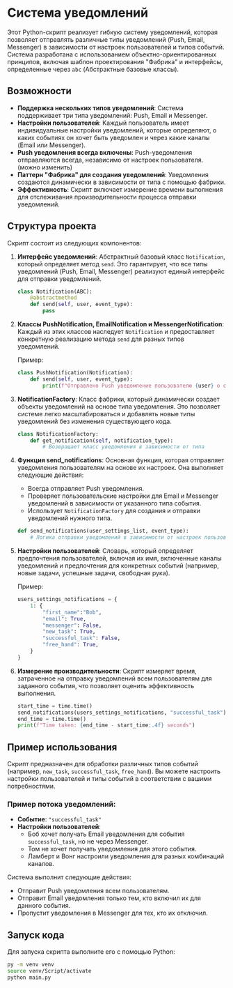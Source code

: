 # Система уведомлений

Этот Python-скрипт реализует гибкую систему уведомлений, которая позволяет отправлять различные типы уведомлений (Push, Email, Messenger) в зависимости от настроек пользователей и типов событий. Система разработана с использованием объектно-ориентированных принципов, включая шаблон проектирования "Фабрика" и интерфейсы, определенные через `abc` (Абстрактные базовые классы).

## Возможности

- **Поддержка нескольких типов уведомлений**: Система поддерживает три типа уведомлений: Push, Email и Messenger.
- **Настройки пользователей**: Каждый пользователь имеет индивидуальные настройки уведомлений, которые определяют, о каких событиях он хочет быть уведомлен и через какие каналы (Email или Messenger).
- **Push уведомления всегда включены**: Push-уведомления отправляются всегда, независимо от настроек пользователя. (можно изменить)
- **Паттерн "Фабрика" для создания уведомлений**: Уведомления создаются динамически в зависимости от типа с помощью фабрики.
- **Эффективность**: Скрипт включает измерение времени выполнения для отслеживания производительности процесса отправки уведомлений.

## Структура проекта

Скрипт состоит из следующих компонентов:

1. **Интерфейс уведомлений**: Абстрактный базовый класс `Notification`, который определяет метод `send`. Это гарантирует, что все типы уведомлений (Push, Email, Messenger) реализуют единый интерфейс для отправки уведомлений.
    ```python
    class Notification(ABC):
        @abstractmethod
        def send(self, user, event_type):
            pass
    ```

2. **Классы PushNotification, EmailNotification и MessengerNotification**: Каждый из этих классов наследует `Notification` и предоставляет конкретную реализацию метода `send` для разных типов уведомлений.

    Пример:
    ```python
    class PushNotification(Notification):
        def send(self, user, event_type):
            print(f"Отправлено Push уведомление пользователю {user} о событии {event_type}")
    ```

3. **NotificationFactory**: Класс фабрики, который динамически создает объекты уведомлений на основе типа уведомления. Это позволяет системе легко масштабироваться и добавлять новые типы уведомлений без изменения существующего кода.
    ```python
    class NotificationFactory:
        def get_notification(self, notification_type):
            # Возвращает класс уведомления в зависимости от типа
    ```

4. **Функция send_notifications**: Основная функция, которая отправляет уведомления пользователям на основе их настроек. Она выполняет следующие действия:
    - Всегда отправляет Push уведомления.
    - Проверяет пользовательские настройки для Email и Messenger уведомлений в зависимости от указанного типа события.
    - Использует `NotificationFactory` для создания и отправки уведомлений нужного типа.

    ```python
    def send_notifications(user_settings_list, event_type):
        # Логика отправки уведомлений в зависимости от настроек пользователей
    ```

5. **Настройки пользователей**: Словарь, который определяет предпочтения пользователей, включая их имя, включенные каналы уведомлений и предпочтения для конкретных событий (например, новые задачи, успешные задачи, свободная рука).

    Пример:
    ```python
    users_settings_notifications = {
        1: {
            "first_name":"Bob",
            "email": True,
            "messenger": False,
            "new_task": True,
            "successful_task": False,
            "free_hand": True,
        }
    }
    ```

6. **Измерение производительности**: Скрипт измеряет время, затраченное на отправку уведомлений всем пользователям для заданного события, что позволяет оценить эффективность выполнения.

    ```python
    start_time = time.time()
    send_notifications(users_settings_notifications, "successful_task")
    end_time = time.time()
    print(f"Time taken: {end_time - start_time:.4f} seconds")
    ```

## Пример использования

Скрипт предназначен для обработки различных типов событий (например, `new_task`, `successful_task`, `free_hand`). Вы можете настроить настройки пользователей и типы событий в соответствии с вашими потребностями.

### Пример потока уведомлений:

- **Событие**: `"successful_task"`
- **Настройки пользователей**: 
    - Боб хочет получать Email уведомления для события `successful_task`, но не через Messenger.
    - Том не хочет получать уведомления для этого события.
    - Ламберт и Вонг настроили уведомления для разных комбинаций каналов.

Система выполнит следующие действия:
- Отправит Push уведомления всем пользователям.
- Отправит Email уведомления только тем, кто включил их для данного события.
- Пропустит уведомления в Messenger для тех, кто их отключил.

## Запуск кода

Для запуска скрипта выполните его с помощью Python:

```bash
py -m venv venv
source venv/Script/activate
python main.py
